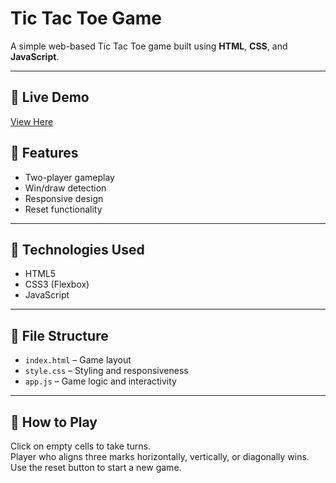 # Tic Tac Toe Game

A simple web-based Tic Tac Toe game built using **HTML**, **CSS**, and **JavaScript**.

---

## 🔹 Live Demo

[View Here](https://r-tic-tac-toe-game.netlify.app/)

## 🔹 Features

- Two-player gameplay  
- Win/draw detection  
- Responsive design  
- Reset functionality  

---

## 🔹 Technologies Used

- HTML5  
- CSS3 (Flexbox)  
- JavaScript  

---

## 🔹 File Structure

- `index.html` – Game layout  
- `style.css` – Styling and responsiveness  
- `app.js` – Game logic and interactivity  

---

## 🔹 How to Play

Click on empty cells to take turns.  
Player who aligns three marks horizontally, vertically, or diagonally wins.  
Use the reset button to start a new game.
